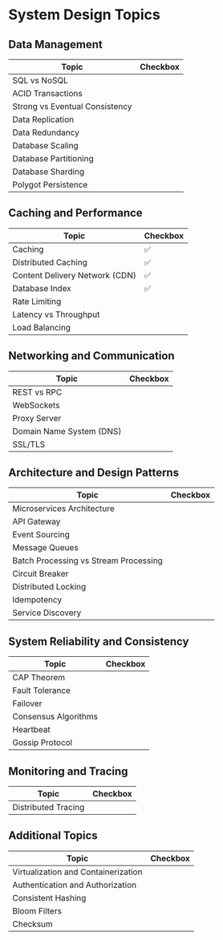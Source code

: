 # System Design Topics

## Data Management

| Topic                          | Checkbox |
| ------------------------------ | -------- |
| SQL vs NoSQL                   |          |
| ACID Transactions              |          |
| Strong vs Eventual Consistency |          |
| Data Replication               |          |
| Data Redundancy                |          |
| Database Scaling               |          |
| Database Partitioning          |          |
| Database Sharding              |          |
| Polygot Persistence            |          |

## Caching and Performance

| Topic                          | Checkbox |
| ------------------------------ | -------- |
| Caching                        | ✅       |
| Distributed Caching            | ✅       |
| Content Delivery Network (CDN) | ✅       |
| Database Index                 | ✅       |
| Rate Limiting                  |          |
| Latency vs Throughput          |          |
| Load Balancing                 |          |

## Networking and Communication

| Topic                    | Checkbox |
| ------------------------ | -------- |
| REST vs RPC              |          |
| WebSockets               |          |
| Proxy Server             |          |
| Domain Name System (DNS) |          |
| SSL/TLS                  |          |

## Architecture and Design Patterns

| Topic                                 | Checkbox |
| ------------------------------------- | -------- |
| Microservices Architecture            |          |
| API Gateway                           |          |
| Event Sourcing                        |          |
| Message Queues                        |          |
| Batch Processing vs Stream Processing |          |
| Circuit Breaker                       |          |
| Distributed Locking                   |          |
| Idempotency                           |          |
| Service Discovery                     |          |

## System Reliability and Consistency

| Topic                | Checkbox |
| -------------------- | -------- |
| CAP Theorem          |          |
| Fault Tolerance      |          |
| Failover             |          |
| Consensus Algorithms |          |
| Heartbeat            |          |
| Gossip Protocol      |          |

## Monitoring and Tracing

| Topic               | Checkbox |
| ------------------- | -------- |
| Distributed Tracing |          |

## Additional Topics

| Topic                               | Checkbox |
| ----------------------------------- | -------- |
| Virtualization and Containerization |          |
| Authentication and Authorization    |          |
| Consistent Hashing                  |          |
| Bloom Filters                       |          |
| Checksum                            |          |
